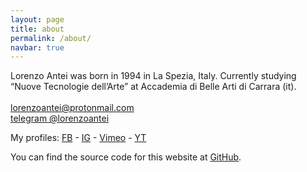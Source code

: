 ```yaml
---
layout: page
title: about
permalink: /about/
navbar: true
---
```


Lorenzo Antei was born in 1994 in La Spezia, Italy. Currently studying “Nuove Tecnologie dell’Arte” at Accademia di Belle Arti di Carrara (it).
<br>
<br>
[lorenzoantei@protonmail.com](mailto:lorenzoantei@protonmail.com)
<br>
[telegram @lorenzoantei](https://www.t.me/lorenzoantei)

My profiles:
[FB](https://www.facebook.com/lorenzoanteilorenzo/) -
[IG](https://www.instagram.com/lorenzoantei.it/) -
[Vimeo](https://vimeo.com/user115048394) -
[YT](https://www.youtube.com/channel/UCpPWBKTm7s7JaBeD8DfnDuA/videos)

You can find the source code for this website at [GitHub](https://github.com/lorenzoantei/lorenzoantei.github.io).
